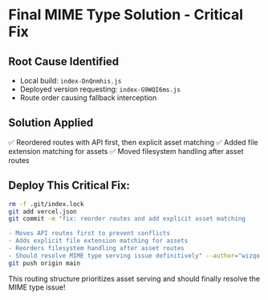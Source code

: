 # Final MIME Type Solution - Critical Fix

## Root Cause Identified
- Local build: `index-DnQnmhis.js`
- Deployed version requesting: `index-G9WQI6ms.js`
- Route order causing fallback interception

## Solution Applied
✅ Reordered routes with API first, then explicit asset matching
✅ Added file extension matching for assets
✅ Moved filesystem handling after asset routes

## Deploy This Critical Fix:
```bash
rm -f .git/index.lock
git add vercel.json
git commit -m "fix: reorder routes and add explicit asset matching

- Moves API routes first to prevent conflicts
- Adds explicit file extension matching for assets
- Reorders filesystem handling after asset routes
- Should resolve MIME type serving issue definitively" --author="wizqo <wizqo2024@gmail.com>"
git push origin main
```

This routing structure prioritizes asset serving and should finally resolve the MIME type issue!
